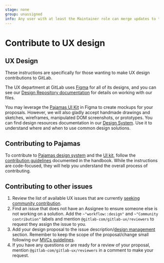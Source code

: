 ```yaml
---
stage: none
group: unassigned
info: Any user with at least the Maintainer role can merge updates to this content. For details, see https://docs.gitlab.com/ee/development/development_processes.html#development-guidelines-review.
---
```


# Contribute to UX design

## UX Design

These instructions are specifically for those wanting to make UX design contributions to GitLab.

The UX department at GitLab uses [Figma](https://www.figma.com/) for all of its designs, and you can see our [Design Repository documentation](https://gitlab.com/gitlab-org/gitlab-design/blob/master/README.md#getting-started) for details on working with our files.

You may leverage the [Pajamas UI Kit](https://www.figma.com/community/file/781156790581391771) in Figma to create mockups for your proposals. However, we will also gladly accept handmade drawings and sketches, wireframes, manipulated DOM screenshots, or prototypes. You can find design resources documentation in our [Design System](https://design.gitlab.com/). Use it to understand where and when to use common design solutions.

## Contributing to Pajamas

To contribute to [Pajamas design system](https://design.gitlab.com/) and the [UI kit](https://www.figma.com/community/file/781156790581391771), follow the [contribution guidelines](https://design.gitlab.com/get-started/contribute) documented in the handbook. While the instructions are code-focused, they will help you understand the overall process of contributing.

## Contributing to other issues

1. Review the list of available UX issues that are currently [seeking community contribution](https://gitlab.com/groups/gitlab-org/-/issues/?sort=weight&state=opened&label_name%5B%5D=UX&label_name%5B%5D=Seeking%20community%20contributions&first_page_size=100).
1. Find an issue that does not have an Assignee to ensure someone else is not working on a solution. Add the `~"workflow::design"` and `~"Community contribution"` labels and mention `@gitlab-com/gitlab-ux/reviewers` to request they assign the issue to you.
1. Add your design proposal to the issue description/[design management](../../user/project/issues/design_management.md) section. Remember to keep the scope of the proposal/change small following our [MVCs guidelines](https://handbook.gitlab.com/handbook/values/#minimal-viable-change-mvc).
1. If you have any questions or are ready for a review of your proposal, mention `@gitlab-com/gitlab-ux/reviewers` in a comment to make your request.
